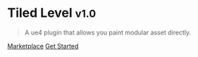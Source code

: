 <!-- _coverpage.md -->

<!-- ![logo](Media/Banner.svg) -->

# Tiled Level <small>v1.0</small>

> A ue4 plugin that allows you paint modular asset directly.

[Marketplace](https://github.com/docsifyjs/docsify/)
[Get Started](#index)

<!-- [Discord](https://google.com) -->